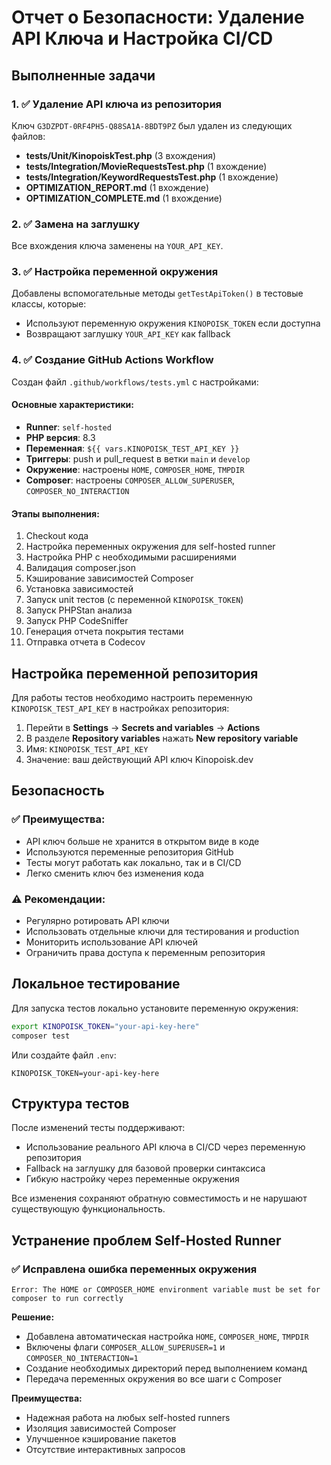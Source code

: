 # Отчет о Безопасности: Удаление API Ключа и Настройка CI/CD

## Выполненные задачи

### 1. ✅ Удаление API ключа из репозитория
Ключ `G3DZPDT-0RF4PH5-Q88SA1A-8BDT9PZ` был удален из следующих файлов:

- **tests/Unit/KinopoiskTest.php** (3 вхождения)
- **tests/Integration/MovieRequestsTest.php** (1 вхождение)
- **tests/Integration/KeywordRequestsTest.php** (1 вхождение)
- **OPTIMIZATION_REPORT.md** (1 вхождение)
- **OPTIMIZATION_COMPLETE.md** (1 вхождение)

### 2. ✅ Замена на заглушку
Все вхождения ключа заменены на `YOUR_API_KEY`.

### 3. ✅ Настройка переменной окружения
Добавлены вспомогательные методы `getTestApiToken()` в тестовые классы, которые:
- Используют переменную окружения `KINOPOISK_TOKEN` если доступна
- Возвращают заглушку `YOUR_API_KEY` как fallback

### 4. ✅ Создание GitHub Actions Workflow
Создан файл `.github/workflows/tests.yml` с настройками:

#### Основные характеристики:
- **Runner**: `self-hosted`
- **PHP версия**: 8.3
- **Переменная**: `${{ vars.KINOPOISK_TEST_API_KEY }}`
- **Триггеры**: push и pull_request в ветки `main` и `develop`
- **Окружение**: настроены `HOME`, `COMPOSER_HOME`, `TMPDIR`
- **Composer**: настроены `COMPOSER_ALLOW_SUPERUSER`, `COMPOSER_NO_INTERACTION`

#### Этапы выполнения:
1. Checkout кода
2. Настройка переменных окружения для self-hosted runner
3. Настройка PHP с необходимыми расширениями
4. Валидация composer.json
5. Кэширование зависимостей Composer
6. Установка зависимостей
7. Запуск unit тестов (с переменной `KINOPOISK_TOKEN`)
8. Запуск PHPStan анализа
9. Запуск PHP CodeSniffer
10. Генерация отчета покрытия тестами
11. Отправка отчета в Codecov

## Настройка переменной репозитория

Для работы тестов необходимо настроить переменную `KINOPOISK_TEST_API_KEY` в настройках репозитория:

1. Перейти в **Settings** → **Secrets and variables** → **Actions**
2. В разделе **Repository variables** нажать **New repository variable**
3. Имя: `KINOPOISK_TEST_API_KEY`
4. Значение: ваш действующий API ключ Kinopoisk.dev

## Безопасность

### ✅ Преимущества:
- API ключ больше не хранится в открытом виде в коде
- Используются переменные репозитория GitHub
- Тесты могут работать как локально, так и в CI/CD
- Легко сменить ключ без изменения кода

### ⚠️ Рекомендации:
- Регулярно ротировать API ключи
- Использовать отдельные ключи для тестирования и production
- Мониторить использование API ключей
- Ограничить права доступа к переменным репозитория

## Локальное тестирование

Для запуска тестов локально установите переменную окружения:

```bash
export KINOPOISK_TOKEN="your-api-key-here"
composer test
```

Или создайте файл `.env`:
```env
KINOPOISK_TOKEN=your-api-key-here
```

## Структура тестов

После изменений тесты поддерживают:
- Использование реального API ключа в CI/CD через переменную репозитория
- Fallback на заглушку для базовой проверки синтаксиса
- Гибкую настройку через переменные окружения

Все изменения сохраняют обратную совместимость и не нарушают существующую функциональность.

## Устранение проблем Self-Hosted Runner

### ✅ Исправлена ошибка переменных окружения
```
Error: The HOME or COMPOSER_HOME environment variable must be set for composer to run correctly
```

**Решение:**
- Добавлена автоматическая настройка `HOME`, `COMPOSER_HOME`, `TMPDIR`
- Включены флаги `COMPOSER_ALLOW_SUPERUSER=1` и `COMPOSER_NO_INTERACTION=1`
- Создание необходимых директорий перед выполнением команд
- Передача переменных окружения во все шаги с Composer

**Преимущества:**
- Надежная работа на любых self-hosted runners
- Изоляция зависимостей Composer
- Улучшенное кэширование пакетов
- Отсутствие интерактивных запросов